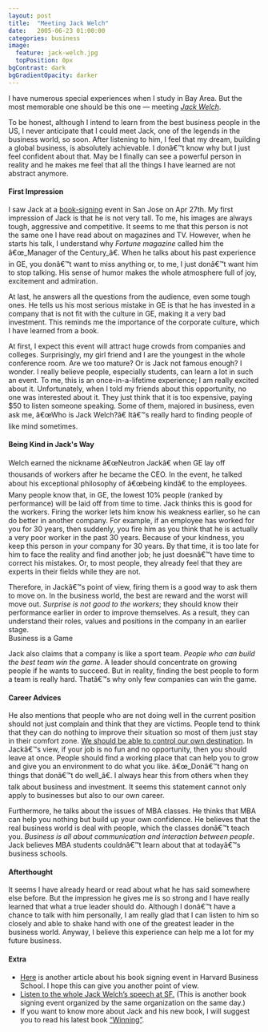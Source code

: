 ```yaml
---
layout: post
title:  "Meeting Jack Welch"
date:   2005-06-23 01:00:00
categories: business
image:
  feature: jack-welch.jpg
  topPosition: 0px
bgContrast: dark
bgGradientOpacity: darker
---
```


I have numerous special experiences when I study in Bay Area. But the most memorable one should be this one — meeting [_Jack Welch_](http://en.wikipedia.org/wiki/Jack_Welch).

To be honest, although I intend to learn from the best business people in the US, I never anticipate that I could meet Jack, one of the legends in the business world, so soon. After listening to him, I feel that my dream, building a global business, is absolutely achievable. I donâ€™t know why but I just feel confident about that. May be I finally can see a powerful person in reality and he makes me feel that all the things I have learned are not abstract anymore.

#### First Impression

I saw Jack at a [book-signing](http://www.amazon.com/exec/obidos/redirect?link_code=ur2&camp=1789&tag=othxredisyour-20&creative=9325&path=tg/detail/-/0060753943/qid=1119795719/sr=8-1/ref=pd_bbs_1?v=glance%26s=books%26n=507846) event in San Jose on Apr 27th. My first impression of Jack is that he is not very tall. To me, his images are always tough, aggressive and competitive. It seems to me that this person is not the same one I have read about on magazines and TV. However, when he starts his talk, I understand why _Fortune magazine_ called him the â€œ_Manager of the Century_â€. When he talks about his past experience in GE, you donâ€™t want to miss anything or, to me, I just donâ€™t want him to stop talking. His sense of humor makes the whole atmosphere full of joy, excitement and admiration.

At last, he answers all the questions from the audience, even some tough ones. He tells us his most serious mistake in GE is that he has invested in a company that is not fit with the culture in GE, making it a very bad investment. This reminds me the importance of the corporate culture, which I have learned from a book.

At first, I expect this event will attract huge crowds from companies and colleges. Surprisingly, my girl friend and I are the youngest in the whole conference room. Are we too mature? Or is Jack not famous enough? I wonder. I really believe people, especially students, can learn a lot in such an event. To me, this is an once-in-a-lifetime experience; I am really excited about it. Unfortunately, when I told my friends about this opportunity, no one was interested about it. They just think that it is too expensive, paying $50 to listen someone speaking. Some of them, majored in business, even ask me, â€œWho is Jack Welch?â€ Itâ€™s really hard to finding people of like mind sometimes.

#### Being Kind in Jack's Way

Welch earned the nickname â€œNeutron Jackâ€ when GE lay off thousands of workers after he became the CEO. In the event, he talked about his exceptional philosophy of â€œbeing kindâ€ to the employees. Many people know that, in GE, the lowest 10% people (ranked by performance) will be laid off from time to time. Jack thinks this is good for the workers. Firing the worker lets him know his weakness earlier, so he can do better in another company. For example, if an employee has worked for you for 30 years, then suddenly, you fire him as you think that he is actually a very poor worker in the past 30 years. Because of your kindness, you keep this person in your company for 30 years. By that time, it is too late for him to face the reality and find another job; he just doesnâ€™t have time to correct his mistakes. Or, to most people, they already feel that they are experts in their fields while they are not.

Therefore, in Jackâ€™s point of view, firing them is a good way to ask them to move on. In the business world, the best are reward and the worst will move out. _Surprise is not good to the workers_; they should know their performance earlier in order to improve themselves. As a result, they can understand their roles, values and positions in the company in an earlier stage.  
 Business is a Game

Jack also claims that a company is like a sport team. _People who can build the best team win the game_. A leader should concentrate on growing people if he wants to succeed. But in reality, finding the best people to form a team is really hard. Thatâ€™s why only few companies can win the game.

#### Career Advices

He also mentions that people who are not doing well in the current position should not just complain and think that they are victims. People tend to think that they can do nothing to improve their situation so most of them just stay in their comfort zone. <u>We should be able to control our own destination</u>. In Jackâ€™s view, if your job is no fun and no opportunity, then you should leave at once. People should find a working place that can help you to grow and give you an environment to do what you like. â€œ_Donâ€™t hang on things that donâ€™t do well_â€. I always hear this from others when they talk about business and investment. It seems this statement cannot only apply to businesses but also to our own career.

Furthermore, he talks about the issues of MBA classes. He thinks that MBA can help you nothing but build up your own confidence. He believes that the real business world is deal with people, which the classes donâ€™t teach you. _Business is all about communication and interaction between people_. Jack believes MBA students couldnâ€™t learn about that at todayâ€™s business schools.

#### Afterthought

It seems I have already heard or read about what he has said somewhere else before. But the impression he gives me is so strong and I have really learned that what a true leader should do. Although I donâ€™t have a chance to talk with him personally, I am really glad that I can listen to him so closely and able to shake hand with one of the greatest leader in the business world. Anyway, I believe this experience can help me a lot for my future business.

#### Extra

*   [Here](http://www.harbus.org/media/paper343/news/2005/04/19/News/A.Lively.Discourse.Jack.Welch.Visits.Hbs.Student.Reactions.Mixed-927512.shtml) is another article about his book signing event in Harvard Business School. I hope this can give you another point of view.
*   [Listen to the whole Jack Welch’s speech at SF.](http://www.commonwealthclub.org/archive/05/05-04welch-audio.html) (This is another book signing event organized by the same organization on the same day.)
*   If you want to know more about Jack and his new book, I will suggest you to read his latest book [“Winning”](http://www.amazon.com/exec/obidos/redirect?link_code=ur2&camp=1789&tag=othxredisyour-20&creative=9325&path=tg/detail/-/0060753943/qid=1119795719/sr=8-1/ref=pd_bbs_1?v=glance%26s=books%26n=507846).
